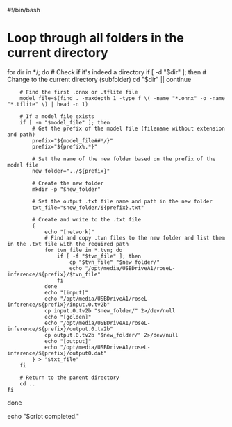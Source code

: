 #!/bin/bash

# Loop through all folders in the current directory
for dir in */; do
    # Check if it's indeed a directory
    if [ -d "$dir" ]; then
        # Change to the current directory (subfolder)
        cd "$dir" || continue

        # Find the first .onnx or .tflite file
        model_file=$(find . -maxdepth 1 -type f \( -name "*.onnx" -o -name "*.tflite" \) | head -n 1)

        # If a model file exists
        if [ -n "$model_file" ]; then
            # Get the prefix of the model file (filename without extension and path)
            prefix="${model_file##*/}"
            prefix="${prefix%.*}"

            # Set the name of the new folder based on the prefix of the model file
            new_folder="../${prefix}"

            # Create the new folder
            mkdir -p "$new_folder"

            # Set the output .txt file name and path in the new folder
            txt_file="$new_folder/${prefix}.txt"

            # Create and write to the .txt file
            {
                echo "[network]"
                # Find and copy .tvn files to the new folder and list them in the .txt file with the required path
                for tvn_file in *.tvn; do
                    if [ -f "$tvn_file" ]; then
                        cp "$tvn_file" "$new_folder/"
                        echo "/opt/media/USBDriveA1/roseL-inference/${prefix}/$tvn_file"
                    fi
                done
                echo "[input]"
                echo "/opt/media/USBDriveA1/roseL-inference/${prefix}/input.0.tv2b"
                cp input.0.tv2b "$new_folder/" 2>/dev/null
                echo "[golden]"
                echo "/opt/media/USBDriveA1/roseL-inference/${prefix}/output.0.tv2b"
                cp output.0.tv2b "$new_folder/" 2>/dev/null
                echo "[output]"
                echo "/opt/media/USBDriveA1/roseL-inference/${prefix}/output0.dat"
            } > "$txt_file"
        fi

        # Return to the parent directory
        cd ..
    fi
done

echo "Script completed."
